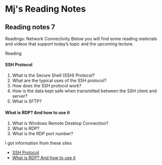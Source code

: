 # Mj's Reading Notes

## Reading notes 7

Readings: Network Connectivity
Below you will find some reading materials and videos that support today’s topic and the upcoming lecture.

Reading
#### SSH Protocol

1. What is the Secure Shell (SSH) Protocol?
2. What are the typical uses of the SSH protocol?
3. How does the SSH protocol work?
4. How is the data kept safe when transmitted between the SSH client and server?
5. What is SFTP?

#### What is RDP? And how to use it

1. What is Windows Remote Desktop Connection?
2. What is RDP?
3. What is the RDP port number?

I got information from these sites 
- [SSH Protocol](https://www.ssh.com/academy/ssh/protocol)
- [What is RDP? And how to use it](https://www.comparitech.com/net-admin/what-is-rdp/)
